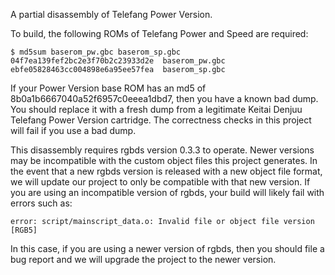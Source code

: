 A partial disassembly of Telefang Power Version.

To build, the following ROMs of Telefang Power and Speed are required:

```
$ md5sum baserom_pw.gbc baserom_sp.gbc
04f7ea139fef2bc2e3f70b2c23933d2e  baserom_pw.gbc
ebfe05828463cc004898e6a95ee57fea  baserom_sp.gbc
```

If your Power Version base ROM has an md5 of 8b0a1b6667040a52f6957c0eeea1dbd7,
then you have a known bad dump. You should replace it with a fresh dump from a
legitimate Keitai Denjuu Telefang Power Version cartridge. The correctness
checks in this project will fail if you use a bad dump.

This disassembly requires rgbds version 0.3.3 to operate. Newer versions may
be incompatible with the custom object files this project generates. In the
event that a new rgbds version is released with a new object file format, we
will update our project to only be compatible with that new version. If you are
using an incompatible version of rgbds, your build will likely fail with errors
such as:

    error: script/mainscript_data.o: Invalid file or object file version [RGB5]
    
In this case, if you are using a newer version of rgbds, then you should file a
bug report and we will upgrade the project to the newer version.